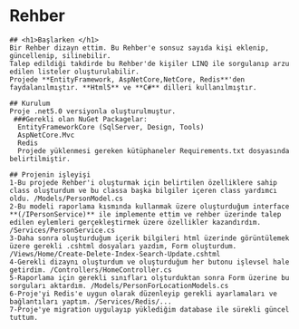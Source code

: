 # Rehber

    ## <h1>Başlarken </h1>
    Bir Rehber dizayn ettim. Bu Rehber'e sonsuz sayıda kişi eklenip, güncellenip, silinebilir.
    Talep edildiği takdirde bu Rehber'de kişiler LINQ ile sorgulanıp arzu edilen listeler oluşturulabilir.
    Projede **EntityFramework, AspNetCore,NetCore, Redis**'den faydalanılmıştır. **Html5** ve **C#** dilleri kullanılmıştır.

    ## Kurulum
    Proje .net5.0 versiyonla oluşturulmuştur.
     ###Gerekli olan NuGet Packagelar:
      EntityFrameworkCore (SqlServer, Design, Tools)
      AspNetCore.Mvc
      Redis
      Projede yüklenmesi gereken kütüphaneler Requirements.txt dosyasında belirtilmiştir.

    ## Projenin işleyişi
    1-Bu projede Rehber'i oluşturmak için belirtilen özelliklere sahip class oluşturdum ve bu classa başka bilgiler içeren class yardımcı oldu. /Models/PersonModel.cs
    2-Bu modeli raporlama kısmında kullanmak üzere oluşturduğum interface **(/IPersonService)** ile implemente ettim ve rehber üzerinde talep edilen eylemleri gerçekleştirmek üzere özellikler kazandırdım. /Services/PersonService.cs
    3-Daha sonra oluşturduğum içerik bilgileri html üzerinde görüntülemek üzere gerekli .cshtml dosyaları yazdım, Form oluşturdum. /Views/Home/Create-Delete-Index-Search-Update.cshtml
    4-Gerekli dizaynı oluşturdum ve oluşturduğum her butonu işlevsel hale getirdim. /Controllers/HomeController.cs
    5-Raporlama için gerekli sınıfları olşturduktan sonra Form üzerine bu sorguları aktardım. /Models/PersonForLocationModels.cs
    6-Proje'yi Redis'e uygun olarak düzenleyip gerekli ayarlamaları ve bağlantıları yaptım. /Services/Redis/...
    7-Proje'ye migration uygulayıp yüklediğim database ile sürekli güncel tuttum.
